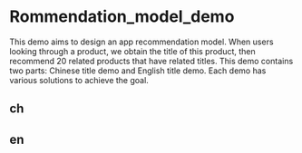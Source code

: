 # Rommendation_model_demo

This demo aims to design an app recommendation model. When users looking through a product, we obtain the title of this product, then recommend 20 related products that have related titles. This demo contains two parts: Chinese title demo and English title demo. Each demo has various solutions to achieve the goal.

## ch





## en
